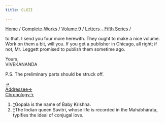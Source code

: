 ```yaml
---
title: CLXII

---
```



[Home](../../../index.htm) / [Complete-Works](../../complete_works.htm)
/ [Volume 9](../volume_9_contents.htm) / [Letters – Fifth
Series](letters_fifth_series_contents.htm) /

 to that. I
send you four more herewith. They ought to make a nice volume. Work on
them a bit, will you. If you get a publisher in Chicago, all right; if
not, Mr. Leggett promised to publish them sometime ago.

Yours,  
VIVEKANANDA

P.S. The preliminary parts should be struck off.

[→](163_joe.htm)  
[Addressee→](../../volume_6/epistles_second_series/153_nivedita.htm)  
[Chronology→](../../volume_6/epistles_second_series/153_nivedita.htm)



1.  [^](#fn1_1)Gopala is the name of Baby Krishna.
2.  [^](#fn2_1)The Indian queen Savitri, whose life is recorded in the
    Mahābhārata, typifies the ideal of conjugal love.

